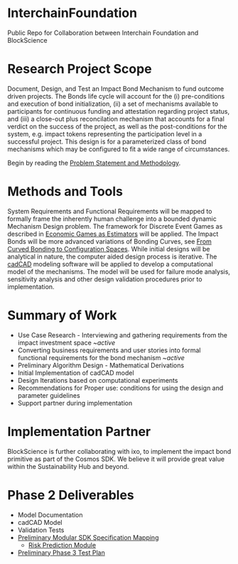 # InterchainFoundation
Public Repo for Collaboration between Interchain Foundation and BlockScience

# Research Project Scope
Document, Design, and Test an Impact Bond Mechanism to fund outcome driven projects. The Bonds life cycle will account for the (i) pre-conditions and execution of bond initialization, (ii) a set of mechanisms available to participants for continuous funding and attestation regarding project status, and (iii) a close-out plus reconcilation mechanism that accounts for a final verdict on the success of the project, as well as the post-conditions for the system, e.g. impact tokens representing the participation level in a successful project. This design is for a parameterized class of bond mechanisms which may be configured to fit a wide range of circumstances.  


Begin by reading the [Problem Statement and Methodology](Paper/0_ProblemStatementandMethodology.md).



# Methods and Tools
System Requirements and Functional Requirements will be mapped to formally frame the inherently human challenge into a bounded dynamic Mechanism Design problem. The framework for Discrete Event Games as described in [Economic Games as Estimators](https://epub.wu.ac.at/7433/1/zargham_paruch_shorish.pdf) will be applied. The Impact Bonds will be more advanced variations of Bonding Curves, see [From Curved Bonding to Configuration Spaces](https://epub.wu.ac.at/7385/1/zargham_shorish_paruch.pdf). While initial designs will be analytical in nature, the computer aided design process is iterative. The [cadCAD](https://github.com/BlockScience/cadCAD/tree/master/cadCAD) modeling software will be applied to develop a computational model of the mechanisms. The model will be used for failure mode analysis, sensitivity analysis and other design validation procedures prior to implementation.

# Summary of Work
- Use Case Research - Interviewing and gathering requirements from the impact investment space ~*active*
- Converting business requirements and user stories into formal functional requirements for the bond mechanism ~*active*
- Preliminary Algorithm Design - Mathematical Derivations
- Initial Implementation of cadCAD model
- Design Iterations based on computational experiments
- Recommendations for Proper use: conditions for using the design and parameter guidelines
- Support partner during implementation 

# Implementation Partner
BlockScience is further collaborating with ixo, to implement the impact bond primitive as part of the Cosmos SDK. We believe it will provide great value within the Sustainability Hub and beyond.

# Phase 2 Deliverables
- Model Documentation
- cadCAD Model
- Validation Tests
- [Preliminary Modular SDK Specification Mapping](https://hackmd.io/nV1Dkx_BS12mNKEjL1wMJg?view)
    - [Risk Prediction Module](https://hackmd.io/pBdH1OedQLuvhQU0ezTttA?view)
- [Preliminary Phase 3 Test Plan](https://docs.google.com/spreadsheets/d/1xdiogvWU_NP2PGOTVK6V2rl642u56y26nMKQznGaO1o/edit#gid=0)
